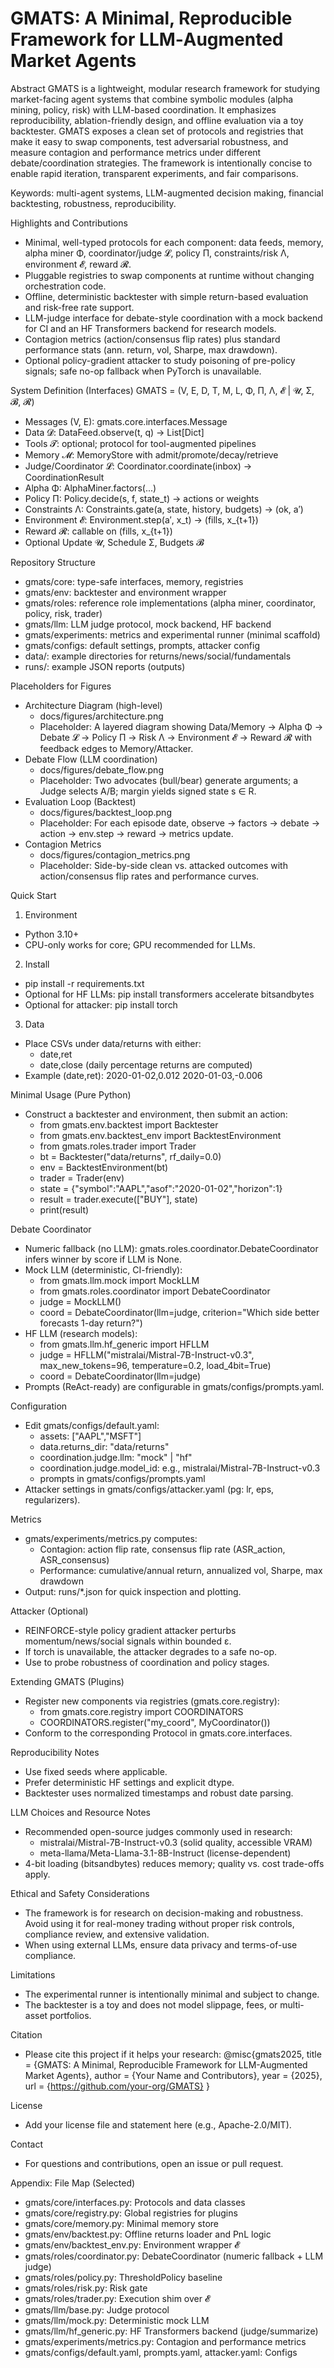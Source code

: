 # GMATS: A Minimal, Reproducible Framework for LLM‑Augmented Market Agents

Abstract
GMATS is a lightweight, modular research framework for studying market-facing agent systems that combine symbolic modules (alpha mining, policy, risk) with LLM-based coordination. It emphasizes reproducibility, ablation-friendly design, and offline evaluation via a toy backtester. GMATS exposes a clean set of protocols and registries that make it easy to swap components, test adversarial robustness, and measure contagion and performance metrics under different debate/coordination strategies. The framework is intentionally concise to enable rapid iteration, transparent experiments, and fair comparisons.

Keywords: multi-agent systems, LLM-augmented decision making, financial backtesting, robustness, reproducibility.

Highlights and Contributions
- Minimal, well-typed protocols for each component: data feeds, memory, alpha miner Φ, coordinator/judge 𝓛, policy Π, constraints/risk Λ, environment 𝓔, reward 𝓡.
- Pluggable registries to swap components at runtime without changing orchestration code.
- Offline, deterministic backtester with simple return-based evaluation and risk-free rate support.
- LLM-judge interface for debate-style coordination with a mock backend for CI and an HF Transformers backend for research models.
- Contagion metrics (action/consensus flip rates) plus standard performance stats (ann. return, vol, Sharpe, max drawdown).
- Optional policy-gradient attacker to study poisoning of pre-policy signals; safe no-op fallback when PyTorch is unavailable.

System Definition (Interfaces)
GMATS = (V, E, D, T, M, L, Φ, Π, Λ, 𝓔 | 𝓤, Σ, 𝓑, 𝓡)
- Messages (V, E): gmats.core.interfaces.Message
- Data 𝓓: DataFeed.observe(t, q) -> List[Dict]
- Tools 𝓣: optional; protocol for tool-augmented pipelines
- Memory 𝓜: MemoryStore with admit/promote/decay/retrieve
- Judge/Coordinator 𝓛: Coordinator.coordinate(inbox) -> CoordinationResult
- Alpha Φ: AlphaMiner.factors(...)
- Policy Π: Policy.decide(s, f, state_t) -> actions or weights
- Constraints Λ: Constraints.gate(a, state, history, budgets) -> (ok, a′)
- Environment 𝓔: Environment.step(a′, x_t) -> (fills, x_{t+1})
- Reward 𝓡: callable on (fills, x_{t+1})
- Optional Update 𝓤, Schedule Σ, Budgets 𝓑

Repository Structure
- gmats/core: type-safe interfaces, memory, registries
- gmats/env: backtester and environment wrapper
- gmats/roles: reference role implementations (alpha miner, coordinator, policy, risk, trader)
- gmats/llm: LLM judge protocol, mock backend, HF backend
- gmats/experiments: metrics and experimental runner (minimal scaffold)
- gmats/configs: default settings, prompts, attacker config
- data/: example directories for returns/news/social/fundamentals
- runs/: example JSON reports (outputs)

Placeholders for Figures
- Architecture Diagram (high-level)
  - docs/figures/architecture.png
  - Placeholder: A layered diagram showing Data/Memory -> Alpha Φ -> Debate 𝓛 -> Policy Π -> Risk Λ -> Environment 𝓔 -> Reward 𝓡 with feedback edges to Memory/Attacker.
- Debate Flow (LLM coordination)
  - docs/figures/debate_flow.png
  - Placeholder: Two advocates (bull/bear) generate arguments; a Judge selects A/B; margin yields signed state s ∈ R.
- Evaluation Loop (Backtest)
  - docs/figures/backtest_loop.png
  - Placeholder: For each episode date, observe -> factors -> debate -> action -> env.step -> reward -> metrics update.
- Contagion Metrics
  - docs/figures/contagion_metrics.png
  - Placeholder: Side-by-side clean vs. attacked outcomes with action/consensus flip rates and performance curves.

Quick Start
1) Environment
- Python 3.10+
- CPU-only works for core; GPU recommended for LLMs.

2) Install
- pip install -r requirements.txt
- Optional for HF LLMs: pip install transformers accelerate bitsandbytes
- Optional for attacker: pip install torch

3) Data
- Place CSVs under data/returns with either:
  - date,ret
  - date,close (daily percentage returns are computed)
- Example (date,ret):
  2020-01-02,0.012
  2020-01-03,-0.006

Minimal Usage (Pure Python)
- Construct a backtester and environment, then submit an action:
  - from gmats.env.backtest import Backtester
  - from gmats.env.backtest_env import BacktestEnvironment
  - from gmats.roles.trader import Trader
  - bt = Backtester("data/returns", rf_daily=0.0)
  - env = BacktestEnvironment(bt)
  - trader = Trader(env)
  - state = {"symbol":"AAPL","asof":"2020-01-02","horizon":1}
  - result = trader.execute(["BUY"], state)
  - print(result)

Debate Coordinator
- Numeric fallback (no LLM): gmats.roles.coordinator.DebateCoordinator infers winner by score if LLM is None.
- Mock LLM (deterministic, CI-friendly):
  - from gmats.llm.mock import MockLLM
  - from gmats.roles.coordinator import DebateCoordinator
  - judge = MockLLM()
  - coord = DebateCoordinator(llm=judge, criterion="Which side better forecasts 1-day return?")
- HF LLM (research models):
  - from gmats.llm.hf_generic import HFLLM
  - judge = HFLLM("mistralai/Mistral-7B-Instruct-v0.3", max_new_tokens=96, temperature=0.2, load_4bit=True)
  - coord = DebateCoordinator(llm=judge)
- Prompts (ReAct-ready) are configurable in gmats/configs/prompts.yaml.

Configuration
- Edit gmats/configs/default.yaml:
  - assets: ["AAPL","MSFT"]
  - data.returns_dir: "data/returns"
  - coordination.judge.llm: "mock" | "hf"
  - coordination.judge.model_id: e.g., mistralai/Mistral-7B-Instruct-v0.3
  - prompts in gmats/configs/prompts.yaml
- Attacker settings in gmats/configs/attacker.yaml (pg: lr, eps, regularizers).

Metrics
- gmats/experiments/metrics.py computes:
  - Contagion: action flip rate, consensus flip rate (ASR_action, ASR_consensus)
  - Performance: cumulative/annual return, annualized vol, Sharpe, max drawdown
- Output: runs/*.json for quick inspection and plotting.

Attacker (Optional)
- REINFORCE-style policy gradient attacker perturbs momentum/news/social signals within bounded ε.
- If torch is unavailable, the attacker degrades to a safe no-op.
- Use to probe robustness of coordination and policy stages.

Extending GMATS (Plugins)
- Register new components via registries (gmats.core.registry):
  - from gmats.core.registry import COORDINATORS
  - COORDINATORS.register("my_coord", MyCoordinator())
- Conform to the corresponding Protocol in gmats.core.interfaces.

Reproducibility Notes
- Use fixed seeds where applicable.
- Prefer deterministic HF settings and explicit dtype.
- Backtester uses normalized timestamps and robust date parsing.

LLM Choices and Resource Notes
- Recommended open-source judges commonly used in research:
  - mistralai/Mistral-7B-Instruct-v0.3 (solid quality, accessible VRAM)
  - meta-llama/Meta-Llama-3.1-8B-Instruct (license-dependent)
- 4-bit loading (bitsandbytes) reduces memory; quality vs. cost trade-offs apply.

Ethical and Safety Considerations
- The framework is for research on decision-making and robustness. Avoid using it for real-money trading without proper risk controls, compliance review, and extensive validation.
- When using external LLMs, ensure data privacy and terms-of-use compliance.

Limitations
- The experimental runner is intentionally minimal and subject to change.
- The backtester is a toy and does not model slippage, fees, or multi-asset portfolios.

Citation
- Please cite this project if it helps your research:
  @misc{gmats2025,
    title  = {GMATS: A Minimal, Reproducible Framework for LLM-Augmented Market Agents},
    author = {Your Name and Contributors},
    year   = {2025},
    url    = {https://github.com/your-org/GMATS}
  }

License
- Add your license file and statement here (e.g., Apache-2.0/MIT).

Contact
- For questions and contributions, open an issue or pull request.

Appendix: File Map (Selected)
- gmats/core/interfaces.py: Protocols and data classes
- gmats/core/registry.py: Global registries for plugins
- gmats/core/memory.py: Minimal memory store
- gmats/env/backtest.py: Offline returns loader and PnL logic
- gmats/env/backtest_env.py: Environment wrapper 𝓔
- gmats/roles/coordinator.py: DebateCoordinator (numeric fallback + LLM judge)
- gmats/roles/policy.py: ThresholdPolicy baseline
- gmats/roles/risk.py: Risk gate
- gmats/roles/trader.py: Execution shim over 𝓔
- gmats/llm/base.py: Judge protocol
- gmats/llm/mock.py: Deterministic mock LLM
- gmats/llm/hf_generic.py: HF Transformers backend (judge/summarize)
- gmats/experiments/metrics.py: Contagion and performance metrics
- gmats/configs/default.yaml, prompts.yaml, attacker.yaml: Configs